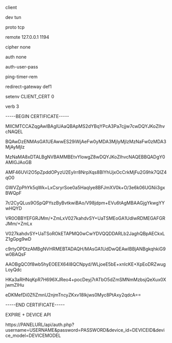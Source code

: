 client

dev tun

proto tcp

remote 127.0.0.1 1194

cipher none

auth none

auth-user-pass

ping-timer-rem

redirect-gateway def1

setenv CLIENT_CERT 0

verb 3

<ca>

-----BEGIN CERTIFICATE-----

MIICMTCCAZqgAwIBAgIUAaQBApMS2dYBqYPcA3Pa7cjjw7cwDQYJKoZIhvcNAQEL

BQAwDzENMAsGA1UEAwwES29iWjAeFw0yMDA3MjIyMjIzMzNaFw0zMDA3MjAyMjIz

MzNaMA8xDTALBgNVBAMMBEtvYlowgZ8wDQYJKoZIhvcNAQEBBQADgY0AMIGJAoGB

AMF46UVi2O5pZpddOPyzU2EyIrr8NrpXqs8BlYhUjxOcCrkMjFu2G9hk7QIZ4qO0

GWVZpPhYk5qWk+LxCsryrSoe0a5HaqIye8BFJmXV0k+O/3e6k06UGNii3gxBWQpF

7r/2CyQLus9OSpQPYszByBvtkwiBAo/V98jdpm+EVu6tAgMBAAGjgYkwgYYwHQYD

VR0OBBYEFGRJMm/+ZmLxV027kahdvSY+UaTSMEoGA1UdIwRDMEGAFGRJMm/+ZmLx

V027kahdvSY+UaTSoROkETAPMQ0wCwYDVQQDDARLb2JaghQBpAECkxLZ1gGpg9wD

c9rtyOPDtzAMBgNVHRMEBTADAQH/MAsGA1UdDwQEAwIBBjANBgkqhkiG9w0BAQsF

AAOBgQC0f8wb5hyEOEEX64l8QCNpyd/WLjoeE5bE+xnIcKE+XpEoDRZwugLoyQdc

HKa3aRHNqKpR7H696XJReo4+pocDeyj7rATbO5dZmSMNmMzbsjQeXux0XjwmZIHu

eDKMefDi0ZfiZmnU2njmTncyZKxv18Ikjws0Myc8PtAxy2qdcA==

-----END CERTIFICATE-----

</ca>












EXPIRE + DEVICE API

https://PANELURL/api/auth.php?username=USERNAME&password=PASSWORD&device_id=DEVICEID&device_model=DEVICEMODEL
